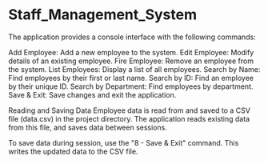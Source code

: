 # Staff_Management_System
The application provides a console interface with the following commands:

Add Employee: Add a new employee to the system.
Edit Employee: Modify details of an existing employee.
Fire Employee: Remove an employee from the system.
List Employees: Display a list of all employees.
Search by Name: Find employees by their first or last name.
Search by ID: Find an employee by their unique ID.
Search by Department: Find employees by department.
Save & Exit: Save changes and exit the application.

Reading and Saving Data
Employee data is read from and saved to a CSV file (data.csv) in the project directory. The application reads existing data from this file, and saves data between sessions.

To save data during  session, use the "8 - Save & Exit" command. This writes the updated data to the CSV file.
